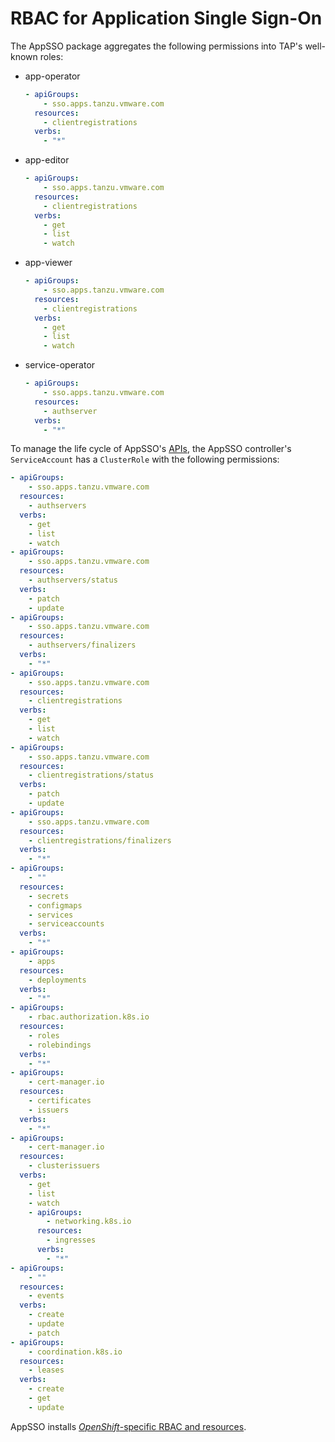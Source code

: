 # RBAC for Application Single Sign-On

The AppSSO package aggregates the following permissions into TAP's well-known roles:

* app-operator

  ```yaml
  - apiGroups:
      - sso.apps.tanzu.vmware.com
    resources:
      - clientregistrations
    verbs:
      - "*"
  ```

* app-editor

  ```yaml
  - apiGroups:
      - sso.apps.tanzu.vmware.com
    resources:
      - clientregistrations
    verbs:
      - get
      - list
      - watch
  ```

* app-viewer

  ```yaml
  - apiGroups:
      - sso.apps.tanzu.vmware.com
    resources:
      - clientregistrations
    verbs:
      - get
      - list
      - watch
  ```

* service-operator

  ```yaml
  - apiGroups:
      - sso.apps.tanzu.vmware.com
    resources:
      - authserver
    verbs:
      - "*"
  ```

To manage the life cycle of AppSSO's [APIs](../crds/index.md), the AppSSO controller's `ServiceAccount`
has a `ClusterRole` with the following permissions:

```yaml
- apiGroups:
    - sso.apps.tanzu.vmware.com
  resources:
    - authservers
  verbs:
    - get
    - list
    - watch
- apiGroups:
    - sso.apps.tanzu.vmware.com
  resources:
    - authservers/status
  verbs:
    - patch
    - update
- apiGroups:
    - sso.apps.tanzu.vmware.com
  resources:
    - authservers/finalizers
  verbs:
    - "*"
- apiGroups:
    - sso.apps.tanzu.vmware.com
  resources:
    - clientregistrations
  verbs:
    - get
    - list
    - watch
- apiGroups:
    - sso.apps.tanzu.vmware.com
  resources:
    - clientregistrations/status
  verbs:
    - patch
    - update
- apiGroups:
    - sso.apps.tanzu.vmware.com
  resources:
    - clientregistrations/finalizers
  verbs:
    - "*"
- apiGroups:
    - ""
  resources:
    - secrets
    - configmaps
    - services
    - serviceaccounts
  verbs:
    - "*"
- apiGroups:
    - apps
  resources:
    - deployments
  verbs:
    - "*"
- apiGroups:
    - rbac.authorization.k8s.io
  resources:
    - roles
    - rolebindings
  verbs:
    - "*"
- apiGroups:
    - cert-manager.io
  resources:
    - certificates
    - issuers
  verbs:
    - "*"
- apiGroups:
    - cert-manager.io
  resources:
    - clusterissuers
  verbs:
    - get
    - list
    - watch
    - apiGroups:
        - networking.k8s.io
      resources:
        - ingresses
      verbs:
        - "*"
- apiGroups:
    - ""
  resources:
    - events
  verbs:
    - create
    - update
    - patch
- apiGroups:
    - coordination.k8s.io
  resources:
    - leases
  verbs:
    - create
    - get
    - update
```

AppSSO installs [_OpenShift_-specific RBAC and resources](openshift.md).
